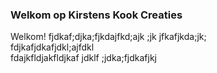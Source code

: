 ### Welkom op Kirstens Kook Creaties
Welkom! fjdkaf;djka;fjkdajfkd;ajk ;jk jfkafjkda;jk;  
fdjkafjdkafjdkl;ajfdkl  
fdajkfldjakfldjkaf jdklf ;jdka;fjdkafjkj   
